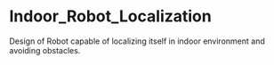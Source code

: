 # Indoor_Robot_Localization
Design of Robot capable of localizing itself in indoor environment and avoiding obstacles.
